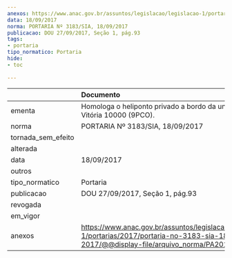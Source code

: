 ```yaml
---
anexos: https://www.anac.gov.br/assuntos/legislacao/legislacao-1/portarias/2017/portaria-no-3183-sia-18-09-2017/@@display-file/arquivo_norma/PA2017-3183.pdf
data: 18/09/2017
norma: PORTARIA Nº 3183/SIA, 18/09/2017
publicacao: DOU 27/09/2017, Seção 1, pág.93
tags:
- portaria
tipo_normatico: Portaria
hide: 
- toc 
 
---
```


|                    | Documento                                                                                                                                            |
|:-------------------|:-----------------------------------------------------------------------------------------------------------------------------------------------------|
| ementa             | Homologa o heliponto privado a bordo da unidade NS Vitória 10000 (9PCO).                                                                             |
| norma              | PORTARIA Nº 3183/SIA, 18/09/2017                                                                                                                     |
| tornada_sem_efeito |                                                                                                                                                      |
| alterada           |                                                                                                                                                      |
| data               | 18/09/2017                                                                                                                                           |
| outros             |                                                                                                                                                      |
| tipo_normatico     | Portaria                                                                                                                                             |
| publicacao         | DOU 27/09/2017, Seção 1, pág.93                                                                                                                      |
| revogada           |                                                                                                                                                      |
| em_vigor           |                                                                                                                                                      |
| anexos             | https://www.anac.gov.br/assuntos/legislacao/legislacao-1/portarias/2017/portaria-no-3183-sia-18-09-2017/@@display-file/arquivo_norma/PA2017-3183.pdf |